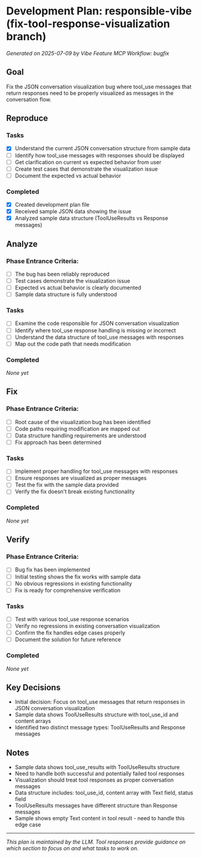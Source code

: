 # Development Plan: responsible-vibe (fix-tool-response-visualization branch)

*Generated on 2025-07-09 by Vibe Feature MCP*
*Workflow: bugfix*

## Goal
Fix the JSON conversation visualization bug where tool_use messages that return responses need to be properly visualized as messages in the conversation flow.

## Reproduce
### Tasks
- [x] Understand the current JSON conversation structure from sample data
- [ ] Identify how tool_use messages with responses should be displayed
- [ ] Get clarification on current vs expected behavior from user
- [ ] Create test cases that demonstrate the visualization issue
- [ ] Document the expected vs actual behavior

### Completed
- [x] Created development plan file
- [x] Received sample JSON data showing the issue
- [x] Analyzed sample data structure (ToolUseResults vs Response messages)

## Analyze
### Phase Entrance Criteria:
- [ ] The bug has been reliably reproduced
- [ ] Test cases demonstrate the visualization issue
- [ ] Expected vs actual behavior is clearly documented
- [ ] Sample data structure is fully understood

### Tasks
- [ ] Examine the code responsible for JSON conversation visualization
- [ ] Identify where tool_use response handling is missing or incorrect
- [ ] Understand the data structure of tool_use messages with responses
- [ ] Map out the code path that needs modification

### Completed
*None yet*

## Fix
### Phase Entrance Criteria:
- [ ] Root cause of the visualization bug has been identified
- [ ] Code paths requiring modification are mapped out
- [ ] Data structure handling requirements are understood
- [ ] Fix approach has been determined

### Tasks
- [ ] Implement proper handling for tool_use messages with responses
- [ ] Ensure responses are visualized as proper messages
- [ ] Test the fix with the sample data provided
- [ ] Verify the fix doesn't break existing functionality

### Completed
*None yet*

## Verify
### Phase Entrance Criteria:
- [ ] Bug fix has been implemented
- [ ] Initial testing shows the fix works with sample data
- [ ] No obvious regressions in existing functionality
- [ ] Fix is ready for comprehensive verification

### Tasks
- [ ] Test with various tool_use response scenarios
- [ ] Verify no regressions in existing conversation visualization
- [ ] Confirm the fix handles edge cases properly
- [ ] Document the solution for future reference

### Completed
*None yet*

## Key Decisions
- Initial decision: Focus on tool_use messages that return responses in JSON conversation visualization
- Sample data shows ToolUseResults structure with tool_use_id and content arrays
- Identified two distinct message types: ToolUseResults and Response messages

## Notes
- Sample data shows tool_use_results with ToolUseResults structure
- Need to handle both successful and potentially failed tool responses
- Visualization should treat tool responses as proper conversation messages
- Data structure includes: tool_use_id, content array with Text field, status field
- ToolUseResults messages have different structure than Response messages
- Sample shows empty Text content in tool result - need to handle this edge case

---
*This plan is maintained by the LLM. Tool responses provide guidance on which section to focus on and what tasks to work on.*
